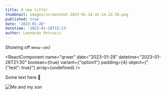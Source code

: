 ```yaml
---
title: A new title!
thumbnail: images/screenshot-2023-01-24-at-14.22.56.png
published: true
date: '2023-01-28'
datetime: '2023-01-28T15:13'
author: Leonardo Petrucci
---
```

Showing off `meow-cms`!

<ReactComponent name="qrwer" date="2023-01-28" datetime="2023-01-28T21:30" boolean={true} variant={"option1"} padding={4} object={"{\"test\": true}"} array={undefined} />

Some text here 👀

![Me and my son](images/y0j2l3.jpg "Me and my son")

